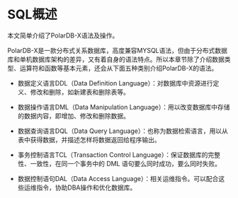 SQL概述 
==========================

本文简单介绍了PolarDB-X语法及操作。

PolarDB-X是一款分布式关系数据库，高度兼容MYSQL语法，但由于分布式数据库和单机数据库架构的差异，又有着自身的语法特点。所以本章节除了介绍数据类型、运算符和函数等基本元素，还会从下面五种类别介绍PolarDB-X的语法。

* 数据定义语言DDL（Data Definition Language）：对数据库中资源进行定义、修改和删除，如新建表和删除表等。

* 数据操作语言DML（Data Manipulation Language）：用以改变数据库中存储的数据内容，即增加、修改和删除数据。

* 数据查询语言DQL（Data Query Language）：也称为数据检索语言，用以从表中获得数据，并描述怎样将数据返回给程序输出。

* 事务控制语言TCL（Transaction Control Language）：保证数据库的完整性、一致性，在同一个事务中的 DML 语句要么同时成功，要么同时失败。

* 数据控制语句DAL（Data Access Language）：相关运维指令。可以配合这些运维指令，协助DBA操作和优化数据库。




